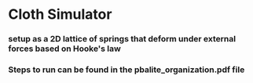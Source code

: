 # Cloth Simulator
### setup as a 2D lattice of springs that deform under external forces based on Hooke's law

### Steps to run can be found in the pbalite_organization.pdf file

